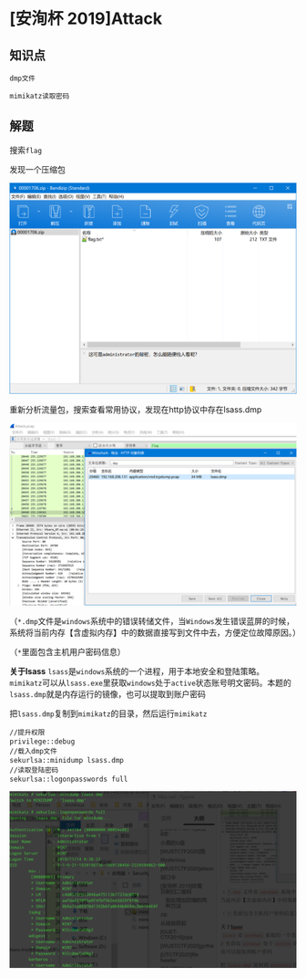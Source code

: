 # [安洵杯 2019]Attack

## 知识点

`dmp文件`

`mimikatz读取密码`

## 解题

搜索`flag`

发现一个压缩包

![](./img/58-1.png)

重新分析流量包，搜索查看常用协议，发现在http协议中存在lsass.dmp

![](./img/58-2.png)

（`*.dmp`文件是`windows`系统中的错误转储文件，当`Windows`发生错误蓝屏的时候，系统将当前内存【含虚拟内存】中的数据直接写到文件中去，方便定位故障原因。）

（`*`里面包含主机用户密码信息）

**关于lsass**
`lsass`是`windows`系统的一个进程，用于本地安全和登陆策略。`mimikatz`可以从` lsass.exe `里获取`windows`处于`active`状态账号明文密码。本题的`lsass.dmp`就是内存运行的镜像，也可以提取到账户密码

把`lsass.dmp`复制到`mimikatz`的目录，然后运行`mimikatz`

```
//提升权限
privilege::debug
//载入dmp文件
sekurlsa::minidump lsass.dmp
//读取登陆密码
sekurlsa::logonpasswords full
```

![](./img/58-3.png)